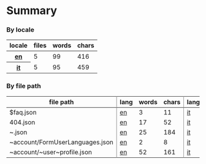 # Summary

### By locale

<table><thead><tr><th>locale</th><th>files</th><th>words</th><th>chars</th></tr></thead><tbody><tr><th><a href="https://github.com/knitkode/koine/translations/tree/dev/en">en</a></th><td>5</td><td>99</td><td>416</td></tr><tr><th><a href="https://github.com/knitkode/koine/translations/tree/dev/it">it</a></th><td>5</td><td>95</td><td>459</td></tr></tbody></table>

### By file path

<table><thead><tr><th style="border-right:1px solid grey">file path</th><th>lang</th><th>words</th><th style="border-right:1px solid grey">chars</th><th>lang</th><th>words</th><th style="border-right:1px solid grey">chars</th></tr></thead><tbody><tr><td style="border-right:1px solid grey">$faq.json</td><td><a href="https://github.com/knitkode/koine/translations/tree/dev/en/$faq.json">en</a></td><td>3</td><td style="border-right:1px solid grey">11</td><td><a href="https://github.com/knitkode/koine/translations/tree/dev/it/$faq.json">it</a></td><td>2</td><td style="border-right:1px solid grey">12</td></tr><tr><td style="border-right:1px solid grey">404.json</td><td><a href="https://github.com/knitkode/koine/translations/tree/dev/en/404.json">en</a></td><td>17</td><td style="border-right:1px solid grey">52</td><td><a href="https://github.com/knitkode/koine/translations/tree/dev/it/404.json">it</a></td><td>13</td><td style="border-right:1px solid grey">59</td></tr><tr><td style="border-right:1px solid grey">~.json</td><td><a href="https://github.com/knitkode/koine/translations/tree/dev/en/~.json">en</a></td><td>25</td><td style="border-right:1px solid grey">184</td><td><a href="https://github.com/knitkode/koine/translations/tree/dev/it/~.json">it</a></td><td>25</td><td style="border-right:1px solid grey">217</td></tr><tr><td style="border-right:1px solid grey">~account/FormUserLanguages.json</td><td><a href="https://github.com/knitkode/koine/translations/tree/dev/en/~account/FormUserLanguages.json">en</a></td><td>2</td><td style="border-right:1px solid grey">8</td><td><a href="https://github.com/knitkode/koine/translations/tree/dev/it/~account/FormUserLanguages.json">it</a></td><td>2</td><td style="border-right:1px solid grey">8</td></tr><tr><td style="border-right:1px solid grey">~account/~user~profile.json</td><td><a href="https://github.com/knitkode/koine/translations/tree/dev/en/~account/~user~profile.json">en</a></td><td>52</td><td style="border-right:1px solid grey">161</td><td><a href="https://github.com/knitkode/koine/translations/tree/dev/it/~account/~user~profile.json">it</a></td><td>53</td><td style="border-right:1px solid grey">163</td></tr></tbody></table>

